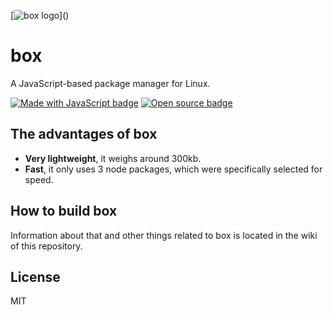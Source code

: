 [![box logo](https://i.imgur.com/yjIG9tA.png")]()

# box
A JavaScript-based package manager for Linux.

[![Made with JavaScript badge](https://forthebadge.com/images/badges/made-with-javascript.svg)](#)
[![Open source badge](https://forthebadge.com/images/badges/open-source.svg)](#)

## The advantages of box
- **Very lightweight**, it weighs around 300kb.
- **Fast**, it only uses 3 node packages, which were specifically selected for speed.

## How to build box
Information about that and other things related to box is located in the wiki of this repository.

## License
MIT
